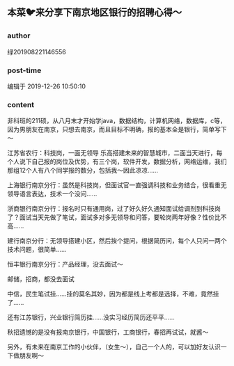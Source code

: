 ## 本菜🐦来分享下南京地区银行的招聘心得～
### author 
绿201908221146556
### post-time 

编辑于  2019-12-26 10:50:10
### content 
<div class="post-topic-des nc-post-content">
 <p>
  非科班的211硕，从八月末才开始学java，数据结构，计算机网络，数据库，c等，因为男朋友在南京，只想去南京，而且目标不明确，报的基本全是银行，简单写下～
 </p>
 <p>
  江苏省农行：科技岗，一面无领导 乐高搭建未来的智慧城市，二面当天进行，每个人说下自己报的岗位及优势，有三个岗，软件开发，数据分析，网络运维，我们那组12个人有八个同学报的数分，包括我～因此凉凉……
 </p>
 <p>
  上海银行南京分行：虽然是科技岗，但面试官一直强调科技和业务结合，很看重无领导语言表达，技术一个没问……
 </p>
 <p>
  浙商银行南京分行：报名时只有通用岗，过了好久好久通知面试给调剂到科技岗了？面试当天先做了笔试，面试多对多无领导和问答，要轮岗两年好像？性价比不高……
 </p>
 <p>
  建行南京分行：无领导搭建小区，然后挨个提问，根据简历问，每个人只问一两个技术问题，很简单……
 </p>
 <p>
  恒丰银行南京分行：产品经理，没去面试～
 </p>
 <p>
  邮储，招商，都没去面试
 </p>
 <p>
  中信，民生笔试挂……挂的莫名其妙，因为都是线上考都是选择，不难，竟然挂了……
 </p>
 <p>
  还有江苏银行，兴业银行简历挂……没实习经历简历还平平……
 </p>
 <p>
  秋招遗憾的是没有报南京银行，中国银行，工商银行，春招再试试，就酱～
 </p>
 <p>
  另外，有未来在南京工作的小伙伴，（女生～），自己一个人的，可以加好友认识一下做朋友啊～
 </p>
 <p>
  <br/>
 </p>
</div>
